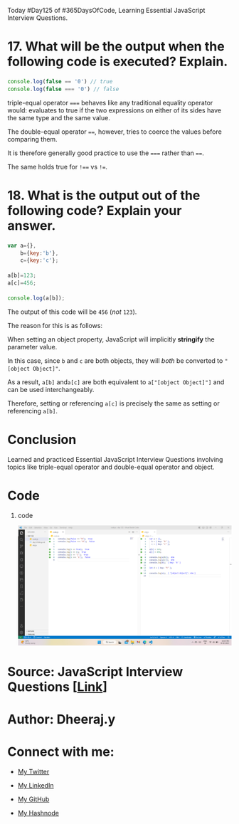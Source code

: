 Today #Day125 of #365DaysOfCode, Learning Essential JavaScript Interview Questions.

# 17\. **What will be the output when the following code is executed? Explain.**

```javascript
console.log(false == '0') // true
console.log(false === '0') // false
```

triple-equal operator `===` behaves like any traditional equality operator would: evaluates to true if the two expressions on either of its sides have the same type and the same value.

The double-equal operator `==`, however, tries to coerce the values before comparing them.

It is therefore generally good practice to use the `===` rather than `==`.

The same holds true for `!==` vs `!=`.

# 18\. **What is the output out of the following code? Explain your answer.**

```javascript
var a={},
    b={key:'b'},
    c={key:'c'};

a[b]=123;
a[c]=456;

console.log(a[b]);
```

The output of this code will be `456` (*not* `123`).

The reason for this is as follows:

When setting an object property, JavaScript will implicitly **stringify** the parameter value.

In this case, since `b` and `c` are both objects, they will *both* be converted to `"[object Object]"`.

As a result, `a[b]` and`a[c]` are both equivalent to `a["[object Object]"]` and can be used interchangeably.

Therefore, setting or referencing `a[c]` is precisely the same as setting or referencing `a[b]`.

# Conclusion

Learned and practiced Essential JavaScript Interview Questions involving topics like triple-equal operator and double-equal operator and object.

# Code

1. code
    
    ![Alt text](1.%20day%20125%20code.png)
    

# Source: JavaScript Interview Questions \[[Link](https://www.toptal.com/javascript/interview-questions)\]

# Author: Dheeraj.y

# Connect with me:

* [My Twitter](https://twitter.com/yssdheeraj)
    
* [My LinkedIn](https://www.linkedin.com/in/dheerajy1/)
    
* [My GitHub](https://github.com/dheerajy1)
    
* [My Hashnode](https://dheerajy1.hashnode.dev/)